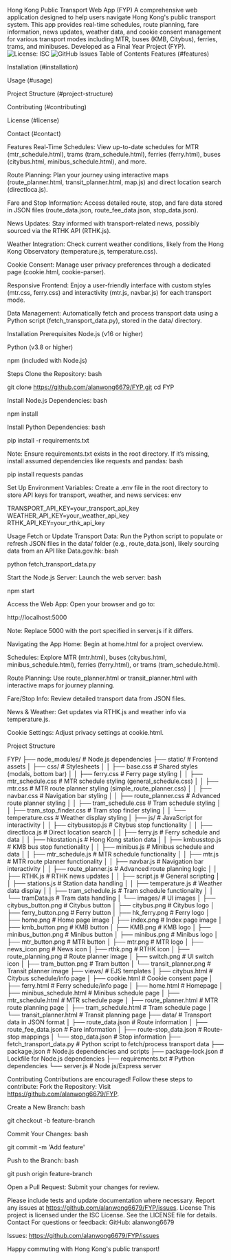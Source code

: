 Hong Kong Public Transport Web App (FYP)
A comprehensive web application designed to help users navigate Hong Kong's public transport system. This app provides real-time schedules, route planning, fare information, news updates, weather data, and cookie consent management for various transport modes including MTR, buses (KMB, Citybus), ferries, trams, and minibuses. Developed as a Final Year Project (FYP).
![License: ISC](https://img.shields.io/badge/License-ISC-blue.svg)
![GitHub Issues](https://img.shields.io/github/issues/alanwong6679/FYP)
Table of Contents
Features (#features)

Installation (#installation)

Usage (#usage)

Project Structure (#project-structure)

Contributing (#contributing)

License (#license)

Contact (#contact)

Features
Real-Time Schedules: View up-to-date schedules for MTR (mtr_schedule.html), trams (tram_schedule.html), ferries (ferry.html), buses (citybus.html, minibus_schedule.html), and more.

Route Planning: Plan your journey using interactive maps (route_planner.html, transit_planner.html, map.js) and direct location search (directloca.js).

Fare and Stop Information: Access detailed route, stop, and fare data stored in JSON files (route_data.json, route_fee_data.json, stop_data.json).

News Updates: Stay informed with transport-related news, possibly sourced via the RTHK API (RTHK.js).

Weather Integration: Check current weather conditions, likely from the Hong Kong Observatory (temperature.js, temperature.css).

Cookie Consent: Manage user privacy preferences through a dedicated page (cookie.html, cookie-parser).

Responsive Frontend: Enjoy a user-friendly interface with custom styles (mtr.css, ferry.css) and interactivity (mtr.js, navbar.js) for each transport mode.

Data Management: Automatically fetch and process transport data using a Python script (fetch_transport_data.py), stored in the data/ directory.

Installation
Prerequisites
Node.js (v16 or higher)

Python (v3.8 or higher)

npm (included with Node.js)

Steps
Clone the Repository:
bash

git clone https://github.com/alanwong6679/FYP.git
cd FYP

Install Node.js Dependencies:
bash

npm install

Install Python Dependencies:
bash

pip install -r requirements.txt

Note: Ensure requirements.txt exists in the root directory. If it’s missing, install assumed dependencies like requests and pandas:
bash

pip install requests pandas

Set Up Environment Variables:
Create a .env file in the root directory to store API keys for transport, weather, and news services:
env

TRANSPORT_API_KEY=your_transport_api_key
WEATHER_API_KEY=your_weather_api_key
RTHK_API_KEY=your_rthk_api_key

Usage
Fetch or Update Transport Data:
Run the Python script to populate or refresh JSON files in the data/ folder (e.g., route_data.json), likely sourcing data from an API like Data.gov.hk:
bash

python fetch_transport_data.py

Start the Node.js Server:
Launch the web server:
bash

npm start

Access the Web App:
Open your browser and go to:

http://localhost:5000

Note: Replace 5000 with the port specified in server.js if it differs.

Navigating the App
Home: Begin at home.html for a project overview.

Schedules: Explore MTR (mtr.html), buses (citybus.html, minibus_schedule.html), ferries (ferry.html), or trams (tram_schedule.html).

Route Planning: Use route_planner.html or transit_planner.html with interactive maps for journey planning.

Fare/Stop Info: Review detailed transport data from JSON files.

News & Weather: Get updates via RTHK.js and weather info via temperature.js.

Cookie Settings: Adjust privacy settings at cookie.html.

Project Structure

FYP/
├── node_modules/                     # Node.js dependencies
├── static/                          # Frontend assets
│   ├── css/                        # Stylesheets
│   │   ├── base.css                # Shared styles (modals, bottom bar)
│   │   ├── ferry.css               # Ferry page styling
│   │   ├── mtr_schedule.css        # MTR schedule styling (general_schedule.css)
│   │   ├── mtr.css                 # MTR route planner styling (simple_route_planner.css)
│   │   ├── navbar.css              # Navigation bar styling
│   │   ├── route_planner.css       # Advanced route planner styling
│   │   ├── tram_schedule.css       # Tram schedule styling
│   │   ├── tram_stop_finder.css    # Tram stop finder styling
│   │   └── temperature.css         # Weather display styling
│   ├── js/                         # JavaScript for interactivity
│   │   ├── citybusstop.js          # Citybus stop functionality
│   │   ├── directloca.js           # Direct location search
│   │   ├── ferry.js                # Ferry schedule and data
│   │   ├── hkostation.js           # Hong Kong station data
│   │   ├── kmbusstop.js            # KMB bus stop functionality
│   │   ├── minibus.js              # Minibus schedule and data
│   │   ├── mtr_schedule.js         # MTR schedule functionality
│   │   ├── mtr.js                  # MTR route planner functionality
│   │   ├── navbar.js               # Navigation bar interactivity
│   │   ├── route_planner.js        # Advanced route planning logic
│   │   ├── RTHK.js                # RTHK news updates
│   │   ├── script.js               # General scripting
│   │   ├── stations.js             # Station data handling
│   │   ├── temperature.js          # Weather data display
│   │   ├── tram_schedule.js        # Tram schedule functionality
│   │   └── tramData.js             # Tram data handling
│   └── images/                     # UI images
│       ├── citybus_button.png      # Citybus button
│       ├── citybus.png             # Citybus logo
│       ├── ferry_button.png        # Ferry button
│       ├── hk_ferry.png            # Ferry logo
│       ├── home.png                # Home page image
│       ├── index.png               # Index page image
│       ├── kmb_button.png          # KMB button
│       ├── KMB.png                 # KMB logo
│       ├── minibus_button.png      # Minibus button
│       ├── minibus.png             # Minibus logo
│       ├── mtr_button.png          # MTR button
│       ├── mtr.png                 # MTR logo
│       ├── news_icon.png           # News icon
│       ├── rthk.png                # RTHK icon
│       ├── route_planning.png      # Route planner image
│       ├── switch.png              # UI switch icon
│       ├── tram_button.png         # Tram button
│       └── transit_planner.png     # Transit planner image
├── views/                           # EJS templates
│   ├── citybus.html                # Citybus schedule/info page
│   ├── cookie.html                 # Cookie consent page
│   ├── ferry.html                  # Ferry schedule/info page
│   ├── home.html                   # Homepage
│   ├── minibus_schedule.html       # Minibus schedule page
│   ├── mtr_schedule.html           # MTR schedule page
│   ├── route_planner.html          # MTR route planning page
│   ├── tram_schedule.html          # Tram schedule page
│   └── transit_planner.html        # Transit planning page
├── data/                           # Transport data in JSON format
│   ├── route_data.json             # Route information
│   ├── route_fee_data.json         # Fare information
│   ├── route-stop_data.json        # Route-stop mappings
│   └── stop_data.json              # Stop information
├── fetch_transport_data.py          # Python script to fetch/process transport data
├── package.json                     # Node.js dependencies and scripts
├── package-lock.json                # Lockfile for Node.js dependencies
├── requirements.txt                 # Python dependencies
└── server.js                       # Node.js/Express server

Contributing
Contributions are encouraged! Follow these steps to contribute:
Fork the Repository: Visit https://github.com/alanwong6679/FYP.

Create a New Branch:
bash

git checkout -b feature-branch

Commit Your Changes:
bash

git commit -m 'Add feature'

Push to the Branch:
bash

git push origin feature-branch

Open a Pull Request: Submit your changes for review.

Please include tests and update documentation where necessary. Report any issues at https://github.com/alanwong6679/FYP/issues.
License
This project is licensed under the ISC License. See the LICENSE file for details.
Contact
For questions or feedback:
GitHub: alanwong6679

Issues: https://github.com/alanwong6679/FYP/issues

Happy commuting with Hong Kong's public transport!

